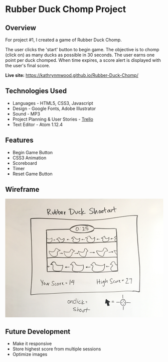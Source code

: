 # Rubber Duck Chomp Project

## Overview

For project #1, I created a game of Rubber Duck Chomp.

The user clicks the 'start' button to begin game. The objective is to chomp (click on) as many ducks as possible in 30 seconds. The user earns one point per duck chomped. When time expires, a score alert is displayed with the user's final score.

**Live site:** <https://kathrynmwood.github.io/Rubber-Duck-Chomp/>

## Technologies Used

- Languages - HTML5, CSS3, Javascript
- Design - Google Fonts, Adobe Illustrator
- Sound - MP3
- Project Planning & User Stories - [Trello](https://trello.com/b/L4hLFyAY/wdi-project-1)
- Text Editor - Atom 1.12.4

## Features

- Begin Game Button
- CSS3 Animation
- Scoreboard
- Timer
- Reset Game Button

## Wireframe

![Wireframe](images/rds_wireframe.jpg)

## Future Development

- Make it responsive
- Store highest score from multiple sessions
- Optimize images
